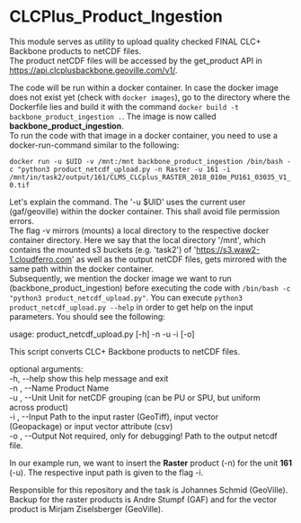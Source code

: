 # CLCPlus_Product_Ingestion

This module serves as utility to upload quality checked FINAL CLC+ Backbone products to netCDF files.  
The product netCDF files will be accessed by the get_product API in https://api.clcplusbackbone.geoville.com/v1/.  
  
The code will be run within a docker container. In case the docker image does not exist yet (check with `docker images`), 
go to the directory where the Dockerfile lies and build it with the command `docker build -t backbone_product_ingestion .`. The image is now called **backbone_product_ingestion**.  
To run the code with that image in a docker container, you need to use a docker-run-command similar to the following:  
  
`docker run -u $UID -v /mnt:/mnt backbone_product_ingestion /bin/bash -c "python3 product_netcdf_upload.py -n Raster -u 161 -i /mnt/in/task2/output/161/CLMS_CLCplus_RASTER_2018_010m_PU161_03035_V1_0.tif`
  
Let's explain the command. The '-u $UID' uses the current user (gaf/geoville) within the docker container. This shall avoid file permission errors.   
The flag -v mirrors (mounts) a local directory to the respective docker container directory. 
Here we say that the local directory '/mnt', which contains the mounted s3 buckets (e.g. 'task2') of 'https://s3.waw2-1.cloudferro.com' 
as well as the output netCDF files, gets mirrored with the same path within the docker container.  
Subsequently, we mention the docker image we want to run (backbone_product_ingestion) before  executing the code with `/bin/bash -c "python3 product_netcdf_upload.py"`. 
You can execute `python3 product_netcdf_upload.py --help` in order to get help on the input parameters. You should see the following:  
  
usage: product_netcdf_upload.py [-h] -n  -u  -i  [-o]  
  
This script converts CLC+ Backbone products to netCDF files.  
  
optional arguments:  
  -h, --help      show this help message and exit  
  -n , --Name     Product Name  
  -u , --Unit     Unit for netCDF grouping (can be PU or SPU, but uniform  
                  across product)  
  -i , --Input    Path to the input raster (GeoTiff), input vector  
                  (Geopackage) or input vector attribute (csv)  
  -o , --Output   Not required, only for debugging! Path to the output netcdf  
                  file.  
   
In our example run, we want to insert the **Raster** product (-n) for the unit **161** (-u). The respective input path is given to the flag -i.  
  
Responsible for this repository and the task is Johannes Schmid (GeoVille).  
Backup for the raster products is Andre Stumpf (GAF) and for the vector product is Mirjam Ziselsberger (GeoVille).  


